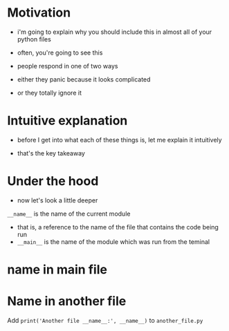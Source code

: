 # Motivation

- i'm going to explain why you should include this in almost all of your python files

- often, you're going to see this
- people respond in one of two ways
- either they panic because it looks complicated
- or they totally ignore it

# Intuitive explanation

- before I get into what each of these things is, let me explain it intuitively

- that's the key takeaway

# Under the hood

- now let's look a little deeper

`__name__` is the name of the current module

- that is, a reference to the name of the file that contains the code being run
- `__main__` is the name of the module which was run from the teminal

# **name** in main file

# Name in another file

Add `print('Another file __name__:', __name__)` to `another_file.py`
